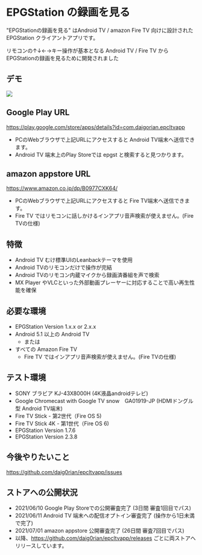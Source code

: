 # EPGStation の録画を見る
"EPGStationの録画を見る"  はAndroid TV / amazon Fire TV 向けに設計されたEPGStation クライアントアプリです。

リモコンの↑↓←→キー操作が基本となる Android TV / Fire TV から EPGStationの録画を見るために開発されました

## デモ
![](https://raw.githubusercontent.com/wiki/daig0rian/epcltvapp/images/demo.gif)

## Google Play URL
https://play.google.com/store/apps/details?id=com.daigorian.epcltvapp

 - PCのWebブラウザで上記URLにアクセスすると Android TV端末へ送信できます。
 - Android TV 端末上のPlay Storeでは epgst と検索すると見つかります。

## amazon appstore URL
https://www.amazon.co.jp/dp/B0977CXK64/

 - PCのWebブラウザで上記URLにアクセスすると Fire TV端末へ送信できます。
 - Fire TV ではリモコンに話しかけるインアプリ音声検索が使えません。(Fire TVの仕様)

## 特徴
 - Android TV むけ標準UIのLeanbackテーマを使用
 - Android TVのリモコンだけで操作が完結
 - Android TVのリモコン内蔵マイクから録画済番組を声で検索
 - MX Player やVLCといった外部動画プレーヤーに対応することで高い再生性能を確保

## 必要な環境
 - EPGStation Version 1.x.x or 2.x.x　
 - Android 5.1 以上の Android TV
   - または
 - すべての Amazon Fire TV 
   - Fire TV ではインアプリ音声検索が使えません。(Fire TVの仕様)

## テスト環境
 - SONY ブラビア KJ-43X8000H (4K液晶androidテレビ)
 - Google Chromecast with Google TV snow　GA01919-JP (HDMIドングル型 Android TV端末) 
 - Fire TV Stick - 第2世代（Fire OS 5)
 - Fire TV Stick 4K - 第1世代（Fire OS 6)
 - EPGStation Version 1.7.6
 - EPGStation Version 2.3.8
 

## 今後やりたいこと
 https://github.com/daig0rian/epcltvapp/issues

## ストアへの公開状況
 - 2021/06/10 Google Play Storeでの公開審査完了 (3日間 審査1回目でパス)
 - 2021/06/11 Android TV 端末への配信オプトイン審査完了 (操作から1日未満で完了)
 - 2021/07/01 amazon appstore 公開審査完了 (26日間 審査7回目でパス)
 - 以降、https://github.com/daig0rian/epcltvapp/releases ごとに両ストアへリリースしています。
